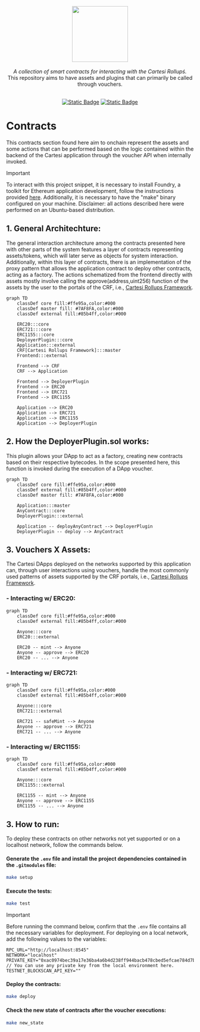 <div align="center">
    <img src="https://github.com/Mugen-Builders/.github/assets/153661799/7ed08d4c-89f4-4bde-a635-0b332affbd5d" width="150" height="150">
</div>
<br>
<div align="center">
    <i>A collection of smart contracts for interacting with the Cartesi Rollupś.</i>
</div>
<div align="center">
This repository aims to have assets and plugins that can primarily be called through vouchers.
</div>
<br>
<div align="center">
    
  <a href="">[![Static Badge](https://img.shields.io/badge/cartesi--rollups-1.0.0-5bd1d7)](https://docs.cartesi.io/cartesi-rollups/)</a>
  <a href="">[![Static Badge](https://img.shields.io/badge/foundry-0.2.0-red)](https://book.getfoundry.sh/getting-started/installation)</a>
</div>

# Contracts

This contracts section found here aim to onchain represent the assets and some actions that can be performed based on the logic contained within the backend of the Cartesi application through the voucher API when internally invoked.

> [!IMPORTANT]
> To interact with this project snippet, it is necessary to install Foundry, a toolkit for Ethereum application development, follow the instructions provided [here](https://getfoundry.sh/). Additionally, it is necessary to have the "make" binary configured on your machine. Disclaimer: all actions described here were performed on an Ubuntu-based distribution.

## 1. General Architechture:


The general interaction architecture among the contracts presented here with other parts of the system features a layer of contracts representing assets/tokens, which will later serve as objects for system interaction. Additionally, within this layer of contracts, there is an implementation of the proxy pattern that allows the application contract to deploy other contracts, acting as a factory. The actions schematized from the frontend directly with assets mostly involve calling the approve(address,uint256) function of the assets by the user to the portals of the CRF, i.e., [Cartesi Rollups Framework](https://docs.cartesi.io/cartesi-rollups/).
```mermaid
graph TD
    classDef core fill:#ffe95a,color:#000
    classDef master fill: #7AF8FA,color:#000
    classDef external fill:#85b4ff,color:#000

    ERC20:::core
    ERC721:::core
    ERC1155:::core
    DeployerPlugin:::core
    Application:::external
    CRF[Cartesi Rollups Framework]:::master
    Frontend:::external
    
    Frontend --> CRF
    CRF --> Application

    Frontend --> DeployerPlugin
    Frontend --> ERC20
    Frontend --> ERC721
    Frontend --> ERC1155

    Application --> ERC20
    Application --> ERC721
    Application --> ERC1155
    Application --> DeployerPlugin
```

## 2. How the DeployerPlugin.sol works:

This plugin allows your DApp to act as a factory, creating new contracts based on their respective bytecodes. In the scope presented here, this function is invoked during the execution of a DApp voucher.

```mermaid
graph TD
    classDef core fill:#ffe95a,color:#000
    classDef external fill:#85b4ff,color:#000
    classDef master fill: #7AF8FA,color:#000

    Application:::master
    AnyContract:::core
    DeployerPlugin:::external

    Application -- deployAnyContract --> DeployerPlugin
    DeployerPlugin -- deploy --> AnyContract
```

## 3. Vouchers X Assets:

The Cartesi DApps deployed on the networks supported by this application can, through user interactions using vouchers, handle the most commonly used patterns of assets supported by the CRF portals, i.e., [Cartesi Rollups Framework](https://docs.cartesi.io/cartesi-rollups/).

### - Interacting w/ ERC20:

```mermaid
graph TD
    classDef core fill:#ffe95a,color:#000
    classDef external fill:#85b4ff,color:#000

    Anyone:::core
    ERC20:::external

    ERC20 -- mint --> Anyone
    Anyone -- approve --> ERC20
    ERC20 -- ... --> Anyone
```

### - Interacting w/ ERC721:

```mermaid
graph TD
    classDef core fill:#ffe95a,color:#000
    classDef external fill:#85b4ff,color:#000

    Anyone:::core
    ERC721:::external

    ERC721 -- safeMint --> Anyone
    Anyone -- approve --> ERC721
    ERC721 -- ... --> Anyone
```

### - Interacting w/ ERC1155:

```mermaid
graph TD
    classDef core fill:#ffe95a,color:#000
    classDef external fill:#85b4ff,color:#000

    Anyone:::core
    ERC1155:::external

    ERC1155 -- mint --> Anyone
    Anyone -- approve --> ERC1155
    ERC1155 -- ... --> Anyone
```

## 3. How to run:

To deploy these contracts on other networks not yet supported or on a localhost network, follow the commands below.

#### Generate the `.env` file and install the project dependencies contained in the `.gitmodules` file:

```bash
make setup
```

#### Execute the tests:
```bash
make test
```

> [!IMPORTANT]
> Before running the command below, confirm that the `.env` file contains all the necessary variables for deployment. For deploying on a local network, add the following values to the variables:

```env
RPC_URL="http://localhost:8545"
NETWORK="localhost"
PRIVATE_KEY="0xac0974bec39a17e36ba4a6b4d238ff944bacb478cbed5efcae784d7bf4f2ff80" // You can use any private key from the local environment here.
TESTNET_BLOCKSCAN_API_KEY=""
```

#### Deploy the contracts:
```bash
make deploy
```

#### Check the new state of contracts after the voucher executions:
```bash
make new_state
```

